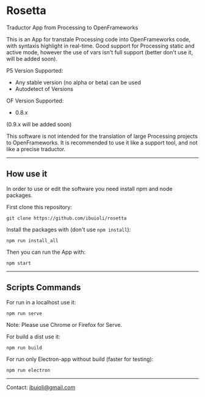 # Rosetta
Traductor App from Processing to OpenFrameworks

This is an App for transtale Processing code into OpenFrameworks code, with syntaxis highlight in real-time. Good support for Processing static and active mode, however the use of vars isn't full support (better don't use it, will be added soon).

P5 Version Supported:
  * Any stable version (no alpha or beta) can be used
  * Autodetect of Versions

OF Version Supported:
  * 0.8.x

(0.9.x will be added soon)

This software is not intended for the translation of large Processing projects to OpenFrameworks. It is recommended to use it like a support tool, and not like a precise traductor.

---

## How use it

In order to use or edit the software you need install npm and node packages.

First clone this repository:

```
git clone https://github.com/ibuioli/rosetta
```

Install the packages with (don't use ```npm install```):

```
npm run install_all
```

Then you can run the App with:

```
npm start
```

---

## Scripts Commands

For run in a localhost use it:

```
npm run serve
```
Note: Please use Chrome or Firefox for Serve.

For build a dist use it:

```
npm run build
```

For run only Electron-app without build (faster for testing):

```
npm run electron
```

---
Contact: ibuioli@gmail.com
